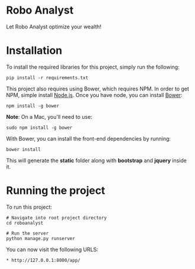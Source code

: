 # Robo Analyst

Let Robo Analyst optimize your wealth!

# Installation

To install the required libraries for this project, simply run the following:

    pip install -r requirements.txt

This project also requires using Bower, which requires NPM. In order to get NPM, simple install <a href="https://nodejs.org/download/">Node.js</a>. Once you have node, you can install <a href="http://bower.io/">Bower</a>:

    npm install -g bower

**Note**: On a Mac, you'll need to use:

    sudo npm install -g bower

With Bower, you can install the front-end dependencies by running:

    bower install

This will generate the **static** folder along with **bootstrap** and **jquery** inside it.

# Running the project

To run this project:

	# Navigate into root project directory
    cd roboanalyst

    # Run the server
    python manage.py runserver

You can now visit the following URLS:

	* http://127.0.0.1:8000/app/
